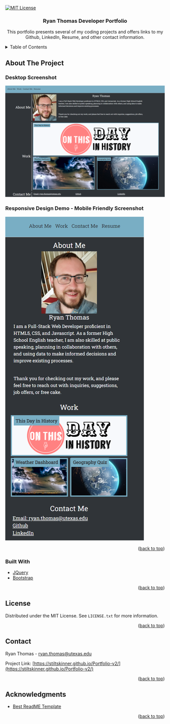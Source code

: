 <div id="top"></div>

[![MIT License][license-shield]][license-url]



<h3 align="center">Ryan Thomas Developer Portfolio</h3>

  <p align="center">
    This portfolio presents several of my coding projects and offers links to my Github, LinkedIn, Resume, and other contact information.
    <br />
</div>



<!-- TABLE OF CONTENTS -->
<details>
  <summary>Table of Contents</summary>
  <ol>
    <li>
      <a href="#about-the-project">About The Project</a>
      <ul>
        <li><a href="#built-with">Built With</a></li>
      </ul>
    </li>
    <li><a href="#license">License</a></li>
    <li><a href="#contact">Contact</a></li>
    <li><a href="#acknowledgments">Acknowledgments</a></li>
  </ol>
</details>



<!-- ABOUT THE PROJECT -->
## About The Project

### Desktop Screenshot
[![Portfolio Screen Shot][product-screenshot]](https://stiltskinner.github.io/Portfolio-v2/)

### Responsive Design Demo - Mobile Friendly Screenshot
[![Mobile Portfolio Screen Shot][mobile-product-screenshot]](https://stiltskinner.github.io/Portfolio-v2/)

<p align="right">(<a href="#top">back to top</a>)</p>



### Built With

* [JQuery](https://jquery.com)
* [Bootstrap](https://getbootstrap.com/)

<p align="right">(<a href="#top">back to top</a>)</p>

<!-- LICENSE -->
## License

Distributed under the MIT License. See `LICENSE.txt` for more information.

<p align="right">(<a href="#top">back to top</a>)</p>



<!-- CONTACT -->
## Contact

Ryan Thomas - ryan.thomas@utexas.edu

Project Link: [https://stiltskinner.github.io/Portfolio-v2/](https://stiltskinner.github.io/Portfolio-v2/)

<p align="right">(<a href="#top">back to top</a>)</p>



<!-- ACKNOWLEDGMENTS -->
## Acknowledgments

* [Best ReadME Template](https://github.com/othneildrew/Best-README-Template)

<p align="right">(<a href="#top">back to top</a>)</p>



<!-- MARKDOWN LINKS & IMAGES -->
<!-- https://www.markdownguide.org/basic-syntax/#reference-style-links -->
[license-shield]: https://img.shields.io/github/license/Stiltskinner/Portfolio-v2.svg?style=for-the-badge
[license-url]: https://github.com/Stiltskinner/Portfolio-v2/blob/main/LICENSE
[product-screenshot]: https://github.com/Stiltskinner/Portfolio-v2/blob/main/Assets/images/Portfolio%20Screenshot.png
[mobile-product-screenshot]: https://github.com/Stiltskinner/Portfolio-v2/blob/main/Assets/images/Mobile-Portfolio-Screenshot.png